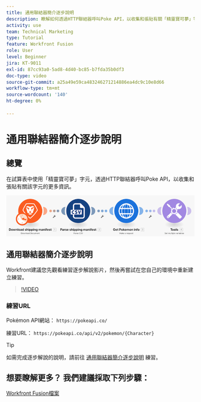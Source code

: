 ```yaml
---
title: 通用聯結器簡介逐步說明
description: 瞭解如何透過HTTP聯結器呼叫Poke API，以收集和張貼有關「精靈寶可夢」字元的資訊，完整於 [!DNL Adobe Workfront Fusion].
activity: use
team: Technical Marketing
type: Tutorial
feature: Workfront Fusion
role: User
level: Beginner
jira: KT-9011
exl-id: 87cc93a0-5ad8-4d40-bc85-b7fda35b0df3
doc-type: video
source-git-commit: a25a49e59ca483246271214886ea4dc9c10e8d66
workflow-type: tm+mt
source-wordcount: '140'
ht-degree: 0%

---
```


# 通用聯結器簡介逐步說明

## 總覽

在試算表中使用「精靈寶可夢」字元，透過HTTP聯結器呼叫Poke API，以收集和張貼有關該字元的更多資訊。

![Fusion情境的影像](assets/universal-connectors-and-routing-1.png)

## 通用聯結器簡介逐步說明

Workfront建議您先觀看練習逐步解說影片，然後再嘗試在您自己的環境中重新建立練習。

>[!VIDEO](https://video.tv.adobe.com/v/335270/?quality=12&learn=on)

### 練習URL

Pokémon API網站： `https://pokeapi.co/`

練習URL： `https://pokeapi.co/api/v2/pokemon/{Character}`

>[!TIP]
>
>如需完成逐步解說的說明，請前往 [通用聯結器簡介逐步說明](https://experienceleague.adobe.com/docs/workfront-learn/tutorials-workfront/fusion/exercises/introduction-to-universal-connectors.html?lang=en) 練習。


## 想要瞭解更多？ 我們建議採取下列步驟：

[Workfront Fusion檔案](https://experienceleague.adobe.com/docs/workfront/using/adobe-workfront-fusion/workfront-fusion-2.html?lang=en)
